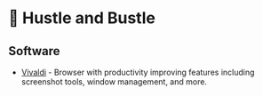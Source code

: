 # 👔 Hustle and Bustle

## Software

* [Vivaldi](https://vivaldi.com/) - Browser with productivity improving features including screenshot tools, window management, and more.
